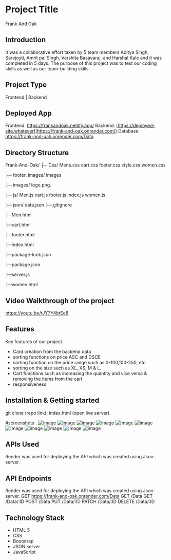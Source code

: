 # Project Title
Frank And Oak

## Introduction
It was a collaborative effort taken by 5 team members Aditya Singh, Sarvjoyti, Amrit pal Singh, Varshita Basavaraj, and Harshal Kale and it was completed in 5 days. The purpose of this project was to test our coding skills as well as our team-building skills.


## Project Type
Frontend | Backend 

## Deployed App
Frontend: https://frankandoak.netlify.app/
Backend: [https://deployed-site.whatever](https://frank-and-oak.onrender.com/)
Database: https://frank-and-oak.onrender.com/Data

## Directory Structure
Frank-And-Oak/
├─ Css/
  Mens.css
  cart.css
  footer.css
  style.css
  women.css
  
├─ footer_images/
    images
    
├─ images/
    logo.png.
    
├─ js/
   Men.js
   cart.js
   footer.js
   index.js
   women.js
   
├─ json/
  data.json
├─.gitignore

├─Men.html

├─cart.html

├─footer.html

├─index.html

├─package-lock.json

├─package.json

├─server.js

├─women.html

## Video Walkthrough of the project
https://youtu.be/tJY7Y4btEe8

## Features
Key features of our project

- Card creation from the backend data
- sorting functions on price ASC and DSCE
- sorting function on the price range such as 0-100,100-250, etc
- sorting on the size such as XL, XS, M & L.
- Cart functions such as increasing the quantity and vice versa & removing the items from the cart
- responsiveness 



## Installation & Getting started
git clone (repo link);
index.html (open live server).


#screenshots .
![image](https://github.com/AdityaSingh-byte/Frank-and-Oak/assets/157282077/d7482a42-c700-49a7-914b-1b63793115f1)
![image](https://github.com/AdityaSingh-byte/Frank-and-Oak/assets/157282077/ccc8cb79-8b45-4e82-b814-6c6ee8a88301)
![image](https://github.com/AdityaSingh-byte/Frank-and-Oak/assets/157282077/54b2f84b-37fb-49ad-baa2-74f42783c51a)
![image](https://github.com/AdityaSingh-byte/Frank-and-Oak/assets/157282077/ccc2f529-ea84-4b8d-a862-585153f25dfe)
![image](https://github.com/AdityaSingh-byte/Frank-and-Oak/assets/157282077/34467e50-64a2-4f97-b9a0-4a5f7b54aefb)
![image](https://github.com/AdityaSingh-byte/Frank-and-Oak/assets/157282077/baf33c70-2512-4dd7-9748-595aade93ea4)
![image](https://github.com/AdityaSingh-byte/Frank-and-Oak/assets/157282077/8d2567d1-4b8c-4eba-baef-71904cb17e04)
![image](https://github.com/AdityaSingh-byte/Frank-and-Oak/assets/157282077/5b44e96b-528c-4cbf-aaf3-a1a42c859b87)
![image](https://github.com/AdityaSingh-byte/Frank-and-Oak/assets/157282077/2752cc27-4c11-4a4a-9c5e-df2ce6c31081)
![image](https://github.com/AdityaSingh-byte/Frank-and-Oak/assets/157282077/97af7be7-3dec-4492-9f0c-85c6501c4f14)
![image](https://github.com/AdityaSingh-byte/Frank-and-Oak/assets/157282077/59299154-4505-45e2-9c92-46f9a382fe79)


## APIs Used
Render was used for deploying the API which was created using Json-server.

## API Endpoints
Render was used for deploying the API which was created using Json-server.
GET https://frank-and-oak.onrender.com/Data
GET    /Data
GET    /Data/:ID
POST   /Data
PUT    /Data/:ID
PATCH  /Data/:ID
DELETE /Data/:ID


## Technology Stack


- HTML 5  
- CSS
- Bootstrap 
- JSON server
- JavaScript
